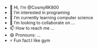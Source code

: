 - 👋 Hi, I’m @CosmyRK800
- 👀 I’m interested in programing
- 🌱 I’m currently learning computer science
- 💞️ I’m looking to collaborate on ...
- 📫 How to reach me ...
- 😄 Pronouns: ...
- ⚡ Fun fact:I like gym

<!---
CosmyRK800/CosmyRK800 is a ✨ special ✨ repository because its `README.md` (this file) appears on your GitHub profile.
You can click the Preview link to take a look at your changes.
--->
